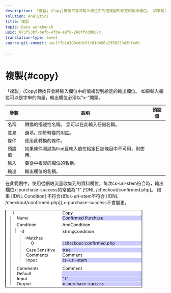 ```yaml
---
description: 「複製」(Copy)轉換只會將輸入欄位中的值複製到給定的輸出欄位。 如果輸入欄位可以是字串的向量，輸出欄位必須以"x-"開頭。
solution: Analytics
title: 複製
topic: Data workbench
uuid: 073f53bf-befb-4fba-a8f8-260ffcdd007c
translation-type: tm+mt
source-git-commit: aec1f7b14198cdde91f61d490a235022943bfedb

---
```



# 複製{#copy}

「複製」(Copy)轉換只會將輸入欄位中的值複製到給定的輸出欄位。 如果輸入欄位可以是字串的向量，輸出欄位必須以&quot;x-&quot;開頭。

| 參數 | 說明 | 預設值 |
|---|---|---|
| 名稱 | 轉換的描述性名稱。 您可以在此輸入任何名稱。 |  |
| 意見 | 選填。關於轉變的附註。 |  |
| 條件 | 應用此轉換的條件。 |  |
| 預設值 | 如果條件測試為true且輸入值在給定日誌條目中不可用，則使用。 |  |
| 輸入 | 要從中複製的欄位的名稱。 |  |
| 輸出 | 輸出欄位的名稱。 |  |

在此範例中，使用從網站流量收集到的資料欄位，每次cs-uri-stem符合時，輸出欄位x-purchase-success的常值為&quot;1&quot; [!DNL /checkout/confirmed.php]。 如果 [!DNL Condition] 不符合(即cs-uri-stem不符合 [!DNL /checkout/confirmed.php]),x-purchase-success不會變更。

![](assets/cfg_TransformationType_Copy.png)

